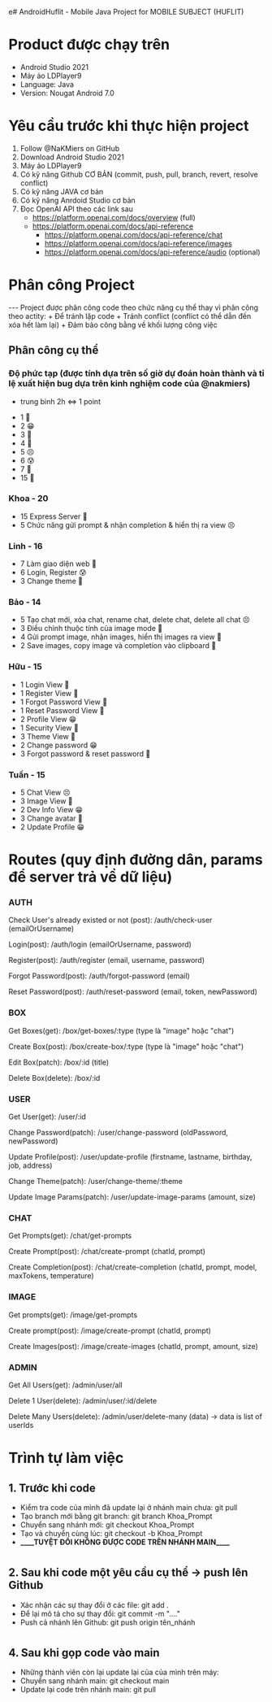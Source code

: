 e# AndroidHuflit - Mobile Java Project for MOBILE SUBJECT (HUFLIT)

# Product được chạy trên

- Android Studio 2021
- Máy ảo LDPlayer9
- Language: Java
- Version: Nougat Android 7.0

# Yêu cầu trước khi thực hiện project

1. Follow @NaKMiers on GitHub
2. Download Android Studio 2021
3. Máy ảo LDPlayer9
4. Có kỹ năng Github CƠ BẢN (commit, push, pull, branch, revert, resolve conflict)
5. Có kỹ năng JAVA cơ bản
6. Có kỹ năng Anrdoid Studio cơ bản
7. Đọc OpenAI API theo các link sau
   - https://platform.openai.com/docs/overview (full)
   - https://platform.openai.com/docs/api-reference
     - https://platform.openai.com/docs/api-reference/chat
     - https://platform.openai.com/docs/api-reference/images
     - https://platform.openai.com/docs/api-reference/audio (optional)

# Phân công Project

--- Project được phân công code theo chức năng cụ thể thay vì phân công theo actity: + Để tránh lặp code + Tránh conflict (conflict có thể dẫn đến xóa hết làm lại) + Đảm bảo công bằng về khối lượng công việc

## Phân công cụ thể

### Độ phức tạp (được tính dựa trên số giờ dự đoán hoàn thành và tỉ lệ xuất hiện bug dựa trên kinh nghiệm code của @nakmiers)

- trung bình 2h <=> 1 point

* 1 🥰
* 2 😁
* 3 🤔
* 4 🙂
* 5 😣
* 6 😰
* 7 🥶
* 15 🤬

### Khoa - 20

- 15 Express Server 🤬
- 5 Chức năng gửi prompt & nhận completion & hiển thị ra view 😣

### Linh - 16

- 7 Làm giao diện web 🥶
- 6 Login, Register 😰
- 3 Change theme 🤔

### Bảo - 14

- 5 Tạo chat mới, xóa chat, rename chat, delete chat, delete all chat 😣
- 3 Điều chỉnh thuộc tính của image mode 🤔
- 4 Gửi prompt image, nhận images, hiển thị images ra view 🙂
- 2 Save images, copy image và completion vào clipboard 🙂

### Hữu - 15

- 1 Login View 🥰
- 1 Register View 🥰
- 1 Forgot Password View 🥰
- 1 Reset Password View 🥰
- 2 Profile View 😁
- 1 Security View 🥰
- 3 Theme View 🤔
- 2 Change password 😁
- 3 Forgot password & reset password 🤔

### Tuấn - 15

- 5 Chat View 😣
- 3 Image View 🤔
- 2 Dev Info View 😁
- 3 Change avatar 🤔
- 2 Update Profile 😁

# Routes (quy định đường dân, params để server trả về dữ liệu)

### AUTH

Check User's already existed or not (post): /auth/check-user
(emailOrUsername)

Login(post): /auth/login
(emailOrUsername, password)

Register(post): /auth/register
(email, username, password)

Forgot Password(post): /auth/forgot-password
(email)

Reset Password(post): /auth/reset-password
(email, token, newPassword)

### BOX

Get Boxes(get): /box/get-boxes/:type (type là "image" hoặc "chat")

Create Box(post): /box/create-box/:type  (type là "image" hoặc "chat")

Edit Box(patch): /box/:id
(title)

Delete Box(delete): /box/:id

### USER

Get User(get): /user/:id

Change Password(patch): /user/change-password
(oldPassword, newPassword)

Update Profile(post): /user/update-profile
(firstname, lastname, birthday, job, address)

Change Theme(patch): /user/change-theme/:theme

Update Image Params(patch): /user/update-image-params
(amount, size)

### CHAT

Get Prompts(get): /chat/get-prompts

Create Prompt(post): /chat/create-prompt
(chatId, prompt)

Create Completion(post): /chat/create-completion
(chatId, prompt, model, maxTokens, temperature)

### IMAGE

Get prompts(get): /image/get-prompts

Create prompt(post): /image/create-prompt
(chatId, prompt)

Create Images(post): /image/create-images
(chatId, prompt, amount, size)

### ADMIN
Get All Users(get): /admin/user/all

Delete 1 User(delete): /admin/user/:id/delete

Delete Many Users(delete): /admin/user/delete-many
(data) -> data is list of userIds

# Trình tự làm việc

## 1. Trước khi code

- Kiểm tra code của mình đã update lại ở nhánh main chưa: git pull
- Tạo branch mới bằng git branch: git branch Khoa_Prompt
- Chuyển sang nhánh mới: git checkout Khoa_Prompt
- Tạo và chuyển cùng lúc: git checkout -b Khoa_Prompt
- **\_\_\_\_**TUYỆT ĐỐI KHÔNG ĐƯỢC CODE TRÊN NHÁNH MAIN**\_\_\_\_**

#

## 2. Sau khi code một yêu cầu cụ thể -> push lên Github

- Xác nhận các sự thay đổi ở các file: git add .
- Để lại mô tả cho sự thay đổi: git commit -m "...."
- Push cả nhánh lên Github: git push origin tên_nhánh

#

## 4. Sau khi gọp code vào main

- Những thành viên còn lại update lại của của mình trên máy:
- Chuyển sang nhánh main: git checkout main
- Update lại code trên nhánh main: git pull
